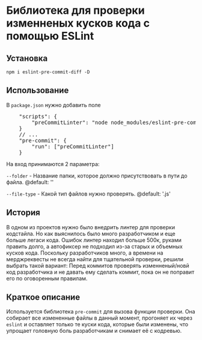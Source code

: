 # Библиотека для проверки изменненых кусков кода с помощью ESLint

## Установка
<code>npm i eslint-pre-commit-diff -D</code>

## Использование
В <code>package.json</code> нужно добавить поле
<pre>
    "scripts": {
        "preCommitLinter": "node node_modules/eslint-pre-commit-diff --folder app"
    }
    // ...
    "pre-commit": {
        "run": ["preCommitLinter"]
    }
</pre>

На вход принимаются 2 параметра:

<code>--folder</code> - Название папки, которое должно присутствовать в пути до файла. @default: ''

<code>--file-type</code> - Какой тип файлов нужно проверять. @default: '.js'


## История
В одном из проектов нужно было внедрить линтер для проверки кодстайла. Но как выяснилось было много разработчиком и еще больше легаси кода. Ошибок линтер находил больше 500к, руками править долго, а автофиксер не подходил из-за старых и объемных кусков кода. Поскольку разработчиков много, а времени на мерджреквесты не всегда найти для тщательной проверки, решили выбрать такой вариант: Перед коммитов проверять изменненый/новй код разработчика и не давать ему сделать коммит, пока он не поправит его по оговоренным правилам.


## Краткое описание
Используется библиотека <code>pre-commit</code> для вызова функции проверки. Она собирает все измененные файлы в данный момент, прогоняет их через <code>eslint</code> и оставляет только те куски кода, которые были изменены, что упрощает головную боль разработчикам и снимает её с кодревью.
